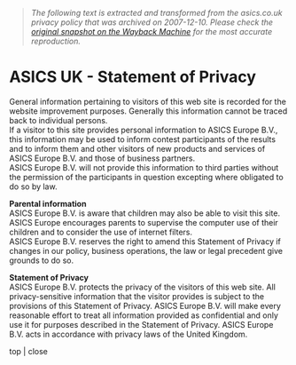 > *The following text is extracted and transformed from the asics.co.uk privacy policy that was archived on 2007-12-10. Please check the [original snapshot on the Wayback Machine](https://web.archive.org/web/20071210115556id_/http%3A//www.asics.co.uk/Sitewide/StatementOfPrivacy.htm) for the most accurate reproduction.*

# ASICS UK - Statement of Privacy

General information pertaining to visitors of this web site is recorded for the website improvement purposes. Generally this information cannot be traced back to individual persons.  
If a visitor to this site provides personal information to ASICS Europe B.V., this information may be used to inform contest participants of the results and to inform them and other visitors of new products and services of ASICS Europe B.V. and those of business partners.  
ASICS Europe B.V. will not provide this information to third parties without the permission of the participants in question excepting where obligated to do so by law. 

**Parental information**   
ASICS Europe B.V. is aware that children may also be able to visit this site. ASICS Europe encourages parents to supervise the computer use of their children and to consider the use of internet filters.  
ASICS Europe B.V. reserves the right to amend this Statement of Privacy if changes in our policy, business operations, the law or legal precedent give grounds to do so. 

**Statement of Privacy**   
ASICS Europe B.V. protects the privacy of the visitors of this web site. All privacy-sensitive information that the visitor provides is subject to the provisions of this Statement of Privacy. ASICS Europe B.V. will make every reasonable effort to treat all information provided as confidential and only use it for purposes described in the Statement of Privacy. ASICS Europe B.V. acts in accordance with privacy laws of the United Kingdom. 

top | close 
